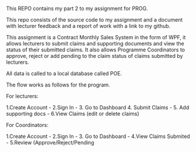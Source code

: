 This REPO contains my part 2 to my assignment for PROG.

This repo consists of the source code to my assignment and a document with lecturer feedback and a report of work with a link to my github.

This assignment is a Contract Monthly Sales System in the form of WPF, it allows lecturers to submit claims and supporting documents and view the status of their submitted claims. It also allows Programme Coordinators to approve, reject or add pending to the claim status of claims submitted by lecturers.

All data is called to a local database called POE.

The flow works as follows for the program.

For lecturers:

1.Create Account - 2.Sign In - 3. Go to Dashboard 4. Submit Claims - 5. Add supporting docs - 6.View Claims (edit or delete claims)

For Coordinators:

1.Create Account - 2.Sign In - 3. Go to Dashboard - 4.View Claims Submited - 5.Review (Approve/Reject/Pending
